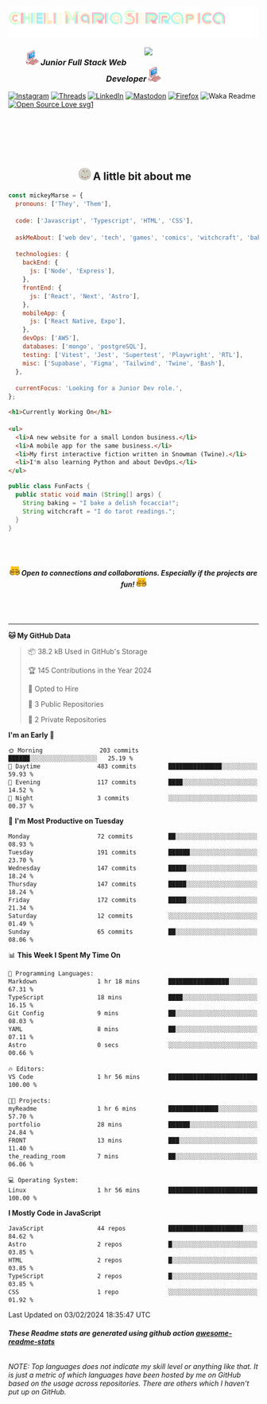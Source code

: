 <h2><img align='center' src="./img/name-title.svg"></h2>
<img align='right' src="https://media.giphy.com/media/clffiicvvmhXrYaAs8/giphy.gif" width="230">
<h3 align='center'><img src="./img/pink_computer.gif" width="25"> <em>Junior Full Stack Web Developer</em> <img src="./img/pink_computer.gif" width="25"> 
</h3>

[![Instagram](https://img.shields.io/badge/@mickeymarse-%23E4405F.svg?style=social-pink&logo=Instagram&logoColor=white)](https://www.instagram.com/mickeymarse/)
[![Threads](https://img.shields.io/badge/@mickeymarse-000000?style=social-pink&logo=Threads&logoColor=white)](https://www.threads.net/@mickeymarse)
[![LinkedIn](https://img.shields.io/badge/linkedin-%230077B5.svg?style=social-pink&logo=linkedin&logoColor=white)](https://www.linkedin.com/in/michele-maria-serrapica-b50963288/)
[![Mastodon](https://img.shields.io/badge/-@mickeymarse-%232B90D9?style=social-pinke&logo=mastodon&logoColor=white)](https://tech.lgbt/@mickeymarse)
[![Firefox](https://img.shields.io/badge/website/portfolio-FF7139?style=social-pink&logo=Firefox-Browser&logoColor=white)](https://www.mickeymarse.dev/)
![Waka Readme](https://github.com/anmol098/anmol098/workflows/Waka%20Readme/badge.svg)
[![Open Source Love svg1](https://badges.frapsoft.com/os/v1/open-source.svg?v=103)](https://github.com/ellerbrock/open-source-badges/)

<br /><br /><br /><br />

<h2 align='center'> <img src="./img/full-moon.gif" width="30"> A little bit about me</h2>

```javascript
const mickeyMarse = {
  pronouns: ['They', 'Them'],

  code: ['Javascript', 'Typescript', 'HTML', 'CSS'],

  askMeAbout: ['web dev', 'tech', 'games', 'comics', 'witchcraft', 'baking'],

  technologies: {
    backEnd: {
      js: ['Node', 'Express'],
    },
    frontEnd: {
      js: ['React', 'Next', 'Astro'],
    },
    mobileApp: {
      js: ['React Native, Expo'],
    },
    devOps: ['AWS'],
    databases: ['mongo', 'postgreSQL'],
    testing: ['Vitest', 'Jest', 'Supertest', 'Playwright', 'RTL'],
    misc: ['Supabase', 'Figma', 'Tailwind', 'Twine', 'Bash'],
  },

  currentFocus: 'Looking for a Junior Dev role.',
};
```

```html
<h1>Currently Working On</h1>

<ul>
  <li>A new website for a small London business.</li>
  <li>A mobile app for the same business.</li>
  <li>My first interactive fiction written in Snowman (Twine).</li>
  <li>I'm also learning Python and about DevOps.</li>
</ul>
```

```java
public class FunFacts {
  public static void main (String[] args) {
    String baking = "I bake a delish focaccia!";
    String witchcraft = "I do tarot readings.";
  }
}
```

<br></br>

<h5 align='center'><img src="./img/meow_hug.png" width="20"> <b>Open to connections and collaborations. Especially if the projects are fun!</b> <img src="./img/meow_hug.png" width="20"></h5>

<br></br>

---

<!--START_SECTION:waka-->
**🐱 My GitHub Data** 

> 📦 38.2 kB Used in GitHub's Storage 
 > 
> 🏆 145 Contributions in the Year 2024
 > 
> 💼 Opted to Hire
 > 
> 📜 3 Public Repositories 
 > 
> 🔑 2 Private Repositories 
 > 
**I'm an Early 🐤** 

```text
🌞 Morning                203 commits         ██████░░░░░░░░░░░░░░░░░░░   25.19 % 
🌆 Daytime                483 commits         ███████████████░░░░░░░░░░   59.93 % 
🌃 Evening                117 commits         ████░░░░░░░░░░░░░░░░░░░░░   14.52 % 
🌙 Night                  3 commits           ░░░░░░░░░░░░░░░░░░░░░░░░░   00.37 % 
```
📅 **I'm Most Productive on Tuesday** 

```text
Monday                   72 commits          ██░░░░░░░░░░░░░░░░░░░░░░░   08.93 % 
Tuesday                  191 commits         ██████░░░░░░░░░░░░░░░░░░░   23.70 % 
Wednesday                147 commits         █████░░░░░░░░░░░░░░░░░░░░   18.24 % 
Thursday                 147 commits         █████░░░░░░░░░░░░░░░░░░░░   18.24 % 
Friday                   172 commits         █████░░░░░░░░░░░░░░░░░░░░   21.34 % 
Saturday                 12 commits          ░░░░░░░░░░░░░░░░░░░░░░░░░   01.49 % 
Sunday                   65 commits          ██░░░░░░░░░░░░░░░░░░░░░░░   08.06 % 
```


📊 **This Week I Spent My Time On** 

```text
💬 Programming Languages: 
Markdown                 1 hr 18 mins        █████████████████░░░░░░░░   67.31 % 
TypeScript               18 mins             ████░░░░░░░░░░░░░░░░░░░░░   16.15 % 
Git Config               9 mins              ██░░░░░░░░░░░░░░░░░░░░░░░   08.03 % 
YAML                     8 mins              ██░░░░░░░░░░░░░░░░░░░░░░░   07.11 % 
Astro                    0 secs              ░░░░░░░░░░░░░░░░░░░░░░░░░   00.66 % 

🔥 Editors: 
VS Code                  1 hr 56 mins        █████████████████████████   100.00 % 

🐱‍💻 Projects: 
myReadme                 1 hr 6 mins         ██████████████░░░░░░░░░░░   57.70 % 
portfolio                28 mins             ██████░░░░░░░░░░░░░░░░░░░   24.84 % 
FRONT                    13 mins             ███░░░░░░░░░░░░░░░░░░░░░░   11.40 % 
the_reading_room         7 mins              ██░░░░░░░░░░░░░░░░░░░░░░░   06.06 % 

💻 Operating System: 
Linux                    1 hr 56 mins        █████████████████████████   100.00 % 
```

**I Mostly Code in JavaScript** 

```text
JavaScript               44 repos            █████████████████████░░░░   84.62 % 
Astro                    2 repos             █░░░░░░░░░░░░░░░░░░░░░░░░   03.85 % 
HTML                     2 repos             █░░░░░░░░░░░░░░░░░░░░░░░░   03.85 % 
TypeScript               2 repos             █░░░░░░░░░░░░░░░░░░░░░░░░   03.85 % 
CSS                      1 repo              ░░░░░░░░░░░░░░░░░░░░░░░░░   01.92 % 
```




 Last Updated on 03/02/2024 18:35:47 UTC
<!--END_SECTION:waka-->

###### **These Readme stats are generated using github action [awesome-readme-stats](https://github.com/anmol098/waka-readme-stats)**

###### NOTE: Top languages does not indicate my skill level or anything like that. It is just a metric of which languages have been hosted by me on GitHub based on the usage across repositories. There are others which I haven't put up on GitHub.
